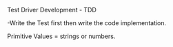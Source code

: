 Test Driver Development - TDD

-Write the Test first then write the code implementation.

Primitive Values = strings or numbers.